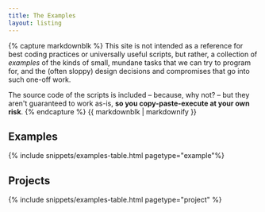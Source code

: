 ```yaml
---
title: The Examples
layout: listing
---
```

{% capture markdownblk %}
This site is not intended as a reference for best coding practices or universally useful scripts, but rather, a collection of _examples_ of the kinds of small, mundane tasks that we can try to program for, and the (often sloppy) design decisions and compromises that go into such one-off work.

The source code of the scripts is included &ndash; because, why not? &ndash; but they aren't guaranteed to work as-is, __so you copy-paste-execute at your own risk__.
{% endcapture %}
{{ markdownblk | markdownify }}
<!-- probably should make this blurb appear at the bottom of every example/recipe page -->

## Examples
{% include snippets/examples-table.html pagetype="example"%}

## Projects

{% include snippets/examples-table.html pagetype="project" %}
